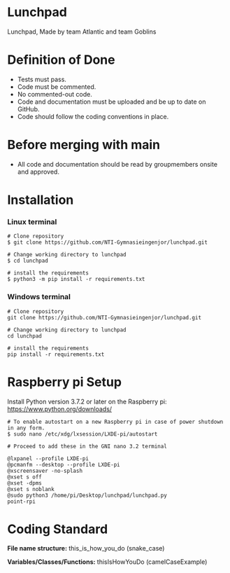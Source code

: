 # Lunchpad
Lunchpad, Made by team Atlantic and team Goblins

# Definition of Done
+ Tests must pass.
+ Code must be commented.
+ No commented-out code.
+ Code and documentation must be uploaded and be up to date on GitHub.
+ Code should follow the coding conventions in place.

# Before merging with main
+ All code and documentation should be read by groupmembers onsite and approved.

# Installation

### Linux terminal
```
# Clone repository
$ git clone https://github.com/NTI-Gymnasieingenjor/lunchpad.git

# Change working directory to lunchpad
$ cd lunchpad

# install the requirements
$ python3 -m pip install -r requirements.txt
```

### Windows terminal
```
# Clone repository
git clone https://github.com/NTI-Gymnasieingenjor/lunchpad.git

# Change working directory to lunchpad
cd lunchpad

# install the requirements
pip install -r requirements.txt
```

# Raspberry pi Setup

Install Python version 3.7.2 or later on the Raspberry pi:
https://www.python.org/downloads/
```
# To enable autostart on a new Raspberry pi in case of power shutdown in any form.
$ sudo nano /etc/xdg/lxsession/LXDE-pi/autostart

# Proceed to add these in the GNI nano 3.2 terminal

@lxpanel --profile LXDE-pi
@pcmanfm --desktop --profile LXDE-pi
@xscreensaver -no-splash
@xset s off
@xset -dpms
@xset s noblank
@sudo python3 /home/pi/Desktop/lunchpad/lunchpad.py
point-rpi
```
# Coding Standard
**File name structure:** this_is_how_you_do (snake_case)

**Variables/Classes/Functions:** thisIsHowYouDo (camelCaseExample)
